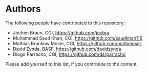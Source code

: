 <!-- 
  Tractus-X - Digital Product Passport Application 
 
  Copyright (c) 2022, 2024 BASF SE, BMW AG, Henkel AG & Co. KGaA
  Copyright (c) 2022, 2024 Contributors to the Eclipse Foundation

  See the NOTICE file(s) distributed with this work for additional
  information regarding copyright ownership.
 
  This program and the accompanying materials are made available under the
  terms of the Apache License, Version 2.0 which is available at
  https://www.apache.org/licenses/LICENSE-2.0.
 
  Unless required by applicable law or agreed to in writing, software
  distributed under the License is distributed on an "AS IS" BASIS
  WITHOUT WARRANTIES OR CONDITIONS OF ANY KIND,
  either express or implied. See the
  License for the specific language govern in permissions and limitations
  under the License.
 
  SPDX-License-Identifier: Apache-2.0
-->

# Authors

The following people have contributed to this repository:

* Jochen Braun, CGI, https://github.com/jocbra
* Muhammad Saud Khan, CGI, https://github.com/saudkhan116
* Mathias Brunkow Moser, CGI, https://github.com/matbmoser
* David Zynda, BASF, https://github.com/davidzynda
* Diogo Parracho, CGI, https://github.com/dsrparracho

Please add yourself to this list, if you contribute to the content.
